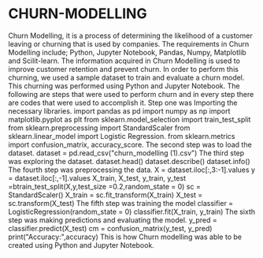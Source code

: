 # CHURN-MODELLING
Churn Modelling, it is a process of determining the likelihood of a customer leaving or churning that is used by companies. The requirements in Churn Modelling include; Python, Jupyter Notebook, Pandas, Numpy, Matplotlib and Scilit-learn.
The information acquired in Churn Modelling is used to improve customer retention and prevent churn. In order to perform this churning, we used a sample dataset to train and evaluate a churn model. This churning was performed using Python and Jupyter Notebook. The following are steps that were used to perform churn and in every step there are codes that were used to accomplish it.
Step one was Importing the necessary libraries.
    import pandas as pd
    import numpy as np
    import matplotlib.pyplot as plt
    from sklearn.model_selection import train_test_split
    from sklearn.preprocessing import StandardScaler
    from sklearn.linear_model import Logistic Regression.
    from sklearn.metrics import confusion_matrix, accuracy_score.
The second step was to load the dataset.
    dataset = pd.read_csv("churn_modelling (1).csv")
The third step was exploring the dataset.
    dataset.head()
    dataset.describe()
    dataset.info()
The fourth step was preprocessing the data.
    X = dataset.iloc[:,3:-1].values
    y = dataset.iloc[:,-1].values
    X_train, X_test, y_train, y_test =btrain_test_split(X,y,test_size =0.2,random_state = 0)
    sc = StandardScaler()
    X_train = sc.fit_transform(X_train)
    X_test = sc.transform(X_test)
 The fifth step was training the model
    classifier = LogisticRegression(random_state = 0)
    classifier.fit(X_train, y_train)
 The sixth step was making predictions and evaluating the model.
    y_pred = classifier.predict(X_test)
    cm = confusion_matrix(y_test, y_pred)
    print("Accuracy:",accuracy)
 This is how Churn modelling was able to be created using Python and Jupyter Notebook.
    
